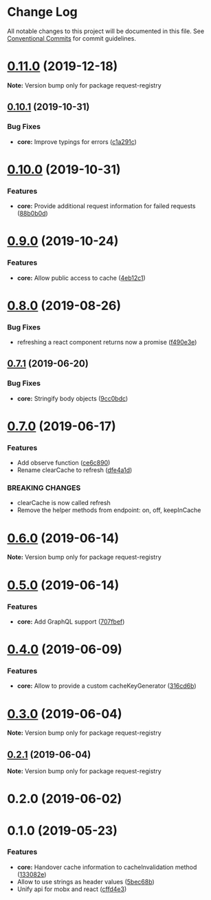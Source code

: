 # Change Log

All notable changes to this project will be documented in this file.
See [Conventional Commits](https://conventionalcommits.org) for commit guidelines.

# [0.11.0](https://github.com/namics/request-registry/compare/v0.10.3...v0.11.0) (2019-12-18)

**Note:** Version bump only for package request-registry

## [0.10.1](https://github.com/namics/request-registry/compare/v0.10.0...v0.10.1) (2019-10-31)

### Bug Fixes

- **core:** Improve typings for errors ([c1a291c](https://github.com/namics/request-registry/commit/c1a291c))

# [0.10.0](https://github.com/namics/request-registry/compare/v0.9.2...v0.10.0) (2019-10-31)

### Features

- **core:** Provide additional request information for failed requests ([88b0b0d](https://github.com/namics/request-registry/commit/88b0b0d))

# [0.9.0](https://github.com/namics/request-registry/compare/v0.8.1...v0.9.0) (2019-10-24)

### Features

- **core:** Allow public access to cache ([4eb12c1](https://github.com/namics/request-registry/commit/4eb12c1))

# [0.8.0](https://github.com/namics/request-registry/compare/v0.7.1...v0.8.0) (2019-08-26)

### Bug Fixes

- refreshing a react component returns now a promise ([f490e3e](https://github.com/namics/request-registry/commit/f490e3e))

## [0.7.1](https://github.com/namics/request-registry/compare/v0.7.0...v0.7.1) (2019-06-20)

### Bug Fixes

- **core:** Stringify body objects ([9cc0bdc](https://github.com/namics/request-registry/commit/9cc0bdc))

# [0.7.0](https://github.com/namics/request-registry/compare/v0.6.1...v0.7.0) (2019-06-17)

### Features

- Add observe function ([ce6c890](https://github.com/namics/request-registry/commit/ce6c890))
- Rename clearCache to refresh ([dfe4a1d](https://github.com/namics/request-registry/commit/dfe4a1d))

### BREAKING CHANGES

- clearCache is now called refresh
- Remove the helper methods from endpoint: on, off, keepInCache

# [0.6.0](https://github.com/namics/request-registry/compare/v0.5.0...v0.6.0) (2019-06-14)

**Note:** Version bump only for package request-registry

# [0.5.0](https://github.com/namics/request-registry/compare/v0.4.0...v0.5.0) (2019-06-14)

### Features

- **core:** Add GraphQL support ([707fbef](https://github.com/namics/request-registry/commit/707fbef))

# [0.4.0](https://github.com/namics/request-registry/compare/v0.3.0...v0.4.0) (2019-06-09)

### Features

- **core:** Allow to provide a custom cacheKeyGenerator ([316cd6b](https://github.com/namics/request-registry/commit/316cd6b))

# [0.3.0](https://github.com/namics/request-registry/compare/v0.2.1...v0.3.0) (2019-06-04)

**Note:** Version bump only for package request-registry

## [0.2.1](https://github.com/namics/request-registry/compare/v0.2.0...v0.2.1) (2019-06-04)

**Note:** Version bump only for package request-registry

# 0.2.0 (2019-06-02)

# 0.1.0 (2019-05-23)

### Features

- **core:** Handover cache information to cacheInvalidation method ([133082e](https://github.com/namics/request-registry/commit/133082e))
- Allow to use strings as header values ([5bec68b](https://github.com/namics/request-registry/commit/5bec68b))
- Unify api for mobx and react ([cffd4e3](https://github.com/namics/request-registry/commit/cffd4e3))
